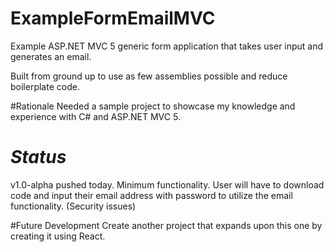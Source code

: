 # ExampleFormEmailMVC
Example ASP.NET MVC 5 generic form application that takes user input and generates an email.  

Built from ground up to use as few  assemblies possible and reduce boilerplate code.  

#Rationale
Needed a sample project to showcase my knowledge and experience with C# and ASP.NET MVC 5. 

# *Status* 

v1.0-alpha pushed today. Minimum functionality. User will have to download code and input their email address with password to utilize the email functionality. (Security issues) 

#Future Development
Create another project that expands upon this one by creating it using React.
